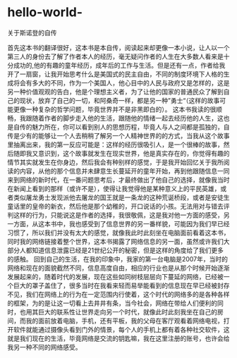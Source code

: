 # hello-world-

关于斯诺登的自传


   首先这本书的翻译很好，这本书是本自传，阅读起来却更像一本小说，让人以一个第三人的身份去了解了作者本人的经历，毫无疑问作者的人生在大多数人看来是十分成功的,他的有趣的童年经历，成年后的工作与生活。但是还有一点，作者给我开了一扇窗，让我开始思考什么是美国式的民主自由，不同的制度环境下人格的生成将会有多大的不同，作为一个美国人，他心目中的人民与政府又是怎样的，这是另一种价值观观的告白，他是个理想主义者，为了让他的国家的普通民众了解到自己的现状，放弃了自己的一切，和阿桑奇一样，都是另一种”勇士“（这样的故事可能更像一种复杂的哲学问题，毕竟世界并不是非黑即白的）。
    这本书我读的很顺畅，我跟随着作者的脚步走入他的生活，跟随他的情绪一起去经历他的人生，这也是自传的魅力所在，你可以看到别人的思想历程，毕竟人与人之间都是孤独的，自传是少有的能够让一个人去稍稍了解另一个人精神世界的的方式，当我从这个故事里抽离出来，我的第一反应可能是：这样的经历很吸引人，是一个很棒的故事，然后随即我又意识到，这个故事就发生在现实世界，他是真实存在的，你觉得有趣的情节其实就发生在你身边，然后我会有种别样的感觉，于是我开始回忆关于我所阅读的内容，从他的那个信息并未肆意生长蔓延开的童年开始，再到他跟随信息一同来到网络的新时代，在一番问题思考后，才最终做出了他自己的选择，就像我当时在新闻上看到的那样（或许不是），使得让我觉得他是某种意义上的平民英雄，或者类似屠龙勇士发现派他去屠龙的国王就是一条龙的这种荒诞桥段，或者是安徒生童话里的皇帝的新衣，然后他是那个幼稚的，开口说话的小孩。无法用对与错去评判这样的行为，只能说这是作者的选择，我很敬佩，这是我对他一方面的感受，另一方面，从这本书中，我也感受到了信息世界的另一番样貌，可能因为我们早已经习惯了，所以我们并没有太大的感觉，就像我此时此刻坐在电脑面前看着这本书，同时我的网络链接着整个世界，这本书揭露了网络信息的另一面，虽然或许我们大部分人都知道信息泄露已经是21世纪公开的秘密，但是这样的角度给了我们更多的感触。
    回到自己的生活，在我的印象中，我家的第一台电脑是2007年，当时的网络和现在的面貌截然不同，信息高度自由，相应的行业也是从那个时候开始逐渐发展起来的，随着时代的发展，现在这些如同树枝层层向下蔓延的网络，已经被一个巨大的罩子盖住了，很多当时在我看来轻而易举能看到的信息现在早已经被封存不见，我们在网络上的行为在一定范围内行使着，这个时代的网络多的是各种各样的框架，为的是让这一切看上去井井有条，当今社会，网络在带给人们便利的同时，也用其巨大的联系性让世界走向另一个时代，就像此时此刻我坐在自己的房间，而我的面前放着电脑，手机，还有平板，我的父母在客厅观看着网络电视，打开软件就能通过摄像头看到门外的情景，每个人的手机上都有着各种社交软件，这就是我们现在的生活，毕竟网络是交流的钥匙嘛，我在这里注册的账号，也许会给我另一种不同的网络感受。

